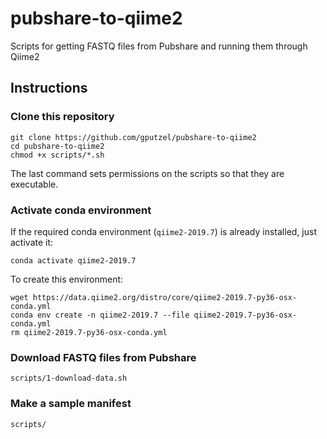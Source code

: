 # pubshare-to-qiime2

Scripts for getting FASTQ files from Pubshare and running them through Qiime2

## Instructions

### Clone this repository

    git clone https://github.com/gputzel/pubshare-to-qiime2
    cd pubshare-to-qiime2
    chmod +x scripts/*.sh

The last command sets permissions on the scripts so that they are executable.

### Activate conda environment

If the required conda environment (`qiime2-2019.7`) is already installed, just activate it:

    conda activate qiime2-2019.7

To create this environment:

    wget https://data.qiime2.org/distro/core/qiime2-2019.7-py36-osx-conda.yml
    conda env create -n qiime2-2019.7 --file qiime2-2019.7-py36-osx-conda.yml
    rm qiime2-2019.7-py36-osx-conda.yml

### Download FASTQ files from Pubshare

    scripts/1-download-data.sh

### Make a sample manifest

    scripts/
